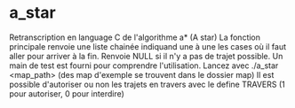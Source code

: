 # a_star

Retranscription en language C de l'algorithme a* (A star)
La fonction principale renvoie une liste chainée indiquand une à une les cases où il faut aller pour arriver à la fin.
Renvoie NULL si il n'y a pas de trajet possible.
Un main de test est fourni pour comprendre l'utilisation.
Lancez avec ./a_star <map_path> (des map d'exemple se trouvent dans le dossier map)
Il est possible d'autoriser ou non les trajets en travers avec le define TRAVERS (1 pour autoriser, 0 pour interdire)

